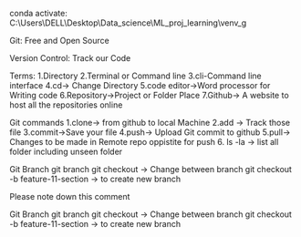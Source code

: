 conda activate: C:\Users\DELL\Desktop\Data_science\ML_proj_learning\venv_g


Git:
Free and Open Source 

Version Control:
Track our Code 

Terms:
1.Directory 
2.Terminal or Command line
3.cli-Command line interface
4.cd-> Change Directory
5.code editor->Word processor for Writing code 
6.Repository->Project or Folder Place 
7.Github-> A website to host all the repositories online 

Git commands
1.clone-> from github to local Machine 
2.add -> Track those file
3.commit->Save your file
4.push-> Upload Git commit to github 
5.pull-> Changes to be made in Remote repo oppistite for push 
6. ls -la -> list all folder including unseen folder 

Git Branch 
git branch 
git checkout -> Change between branch 
git checkout -b feature-11-section -> to create new branch

Please note down this comment 

Git Branch 
git branch 
git checkout -> Change between branch 
git checkout -b feature-11-section -> to create new branch



